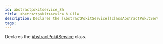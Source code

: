 ```yaml
---
id: abstractpokitservice_8h
title: abstractpokitservice.h File
description: Declares the [AbstractPokitService](classAbstractPokitService) class.
tags:
---
```

Declares the [AbstractPokitService](classAbstractPokitService) class.




